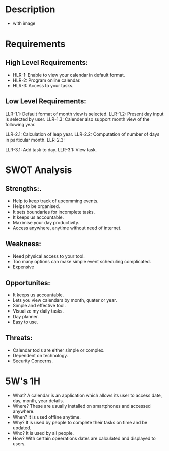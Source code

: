 # Description
* with image

# Requirements

## High Level Requirements:
* HLR-1: Enable to view your calendar in default format.
* HLR-2: Program online calendar.
* HLR-3: Access to your tasks.

## Low Level Requirements:
LLR-1.1: Default format of month view is selected.
LLR-1.2: Present day input is selected by user.
LLR-1.3: Calender also support month view of the following year.

LLR-2.1: Calculation of leap year.
LLR-2.2: Computation of number of days in particular month.
LLR-2.3: 

LLR-3.1: Add task to day.
LLR-3.1: View task.

# SWOT Analysis
## Strengths:.
* Help to keep track of upcomming events.
* Helps to be organised.
* It sets boundaries for incomplete tasks.
* It keeps us accountable.
* Maximise your day productivity.
* Access anywhere, anytime without need of internet.

## Weakness:
* Need physical access to your tool.
* Too many options can make simple event scheduling complicated.
* Expensive


## Opportunites:
* It keeps us accountable.
* Lets you view calendars by month, quater or year.
* Simple and effective tool.
* Visualize my daily tasks.
* Day planner.
* Easy to use.

## Threats:
* Calendar tools are either simple or complex.
* Dependent on technology.
* Security Concerns.


# 5W's 1H
* What? 
  A calendar is an application which allows its user to access date, day, month, year details.
* Where?
  These are usually installed on smartphones and accessed anywhere.
* When?
  It is used offline anytime.
* Why?
  It is used by people to complete their tasks on time and be updated.
* Who?
  It is used by all people.
* How?
  With certain opeerations dates are calculated and displayed to users.
